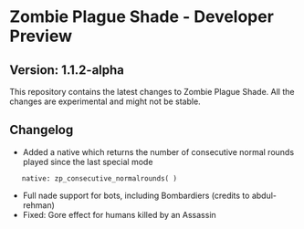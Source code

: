 # Zombie Plague Shade - Developer Preview
## Version: 1.1.2-alpha

This repository contains the latest changes to Zombie Plague Shade.
All the changes are experimental and might not be stable.

## Changelog

- Added a native which returns the number of consecutive normal rounds played since the last special mode
```
   native: zp_consecutive_normalrounds( )
```
- Full nade support for bots, including Bombardiers (credits to abdul-rehman)
- Fixed: Gore effect for humans killed by an Assassin
